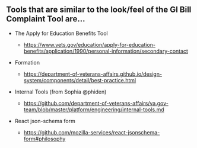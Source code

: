 ## Tools that are similar to the look/feel of the GI Bill Complaint Tool are...

+ The Apply for Education Benefits Tool 
  + https://www.vets.gov/education/apply-for-education-benefits/application/1990/personal-information/secondary-contact
  
+ Formation 
  + https://department-of-veterans-affairs.github.io/design-system/components/detail/best-practice.html 
  
+ Internal Tools (from Sophia @phiden) 
  + https://github.com/department-of-veterans-affairs/va.gov-team/blob/master/platform/engineering/internal-tools.md

+ React json-schema form 
  + https://github.com/mozilla-services/react-jsonschema-form#philosophy
  

